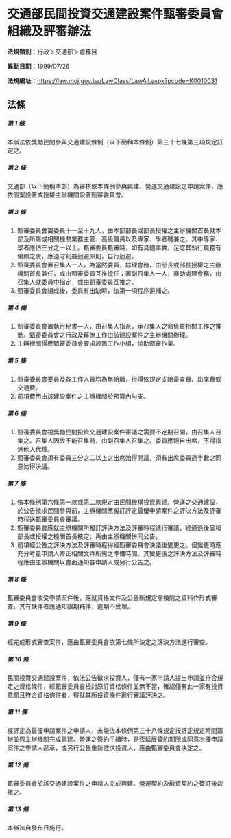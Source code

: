 # 交通部民間投資交通建設案件甄審委員會組織及評審辦法

**法規類別**：行政＞交通部＞處務目

**異動日期**：1999/07/26  

**法規網址**：https://law.moj.gov.tw/LawClass/LawAll.aspx?pcode=K0010031





## 法條
##### 第 1 條
本辦法依獎勵民間參與交通建設條例（以下簡稱本條例）第三十七條第三項規定訂定之。

##### 第 2 條
交通部（以下簡稱本部）為審核依本條例參與興建、營運交通建設之申請案件，應依個案設置或授權主辦機關設置甄審委員會。

##### 第 3 條
1. 甄審委員會置委員十一至十九人，由本部部長或部長授權之主辦機關首長就本部及所屬或相關機關業務主管、高級職員以及專家、學者聘兼之。其中專家、學者應佔三分之一以上。甄審委員甄審時，如有具體事實，足認其執行職務有偏頗之虞，應遵守利益迴避原則，自行迴避。
1. 甄審委員會置召集人一人，為當然委員，綜理會務，由部長或部長授權之主辦機關首長兼任，或由甄審委員互推擔任；置副召集人一人，襄助處理會務，由召集人就委員中指定，或由甄審委員互推之。
1. 甄審委員會組成後，委員有出缺時，依第一項程序遴補之。

##### 第 4 條
1. 甄審委員會置執行秘書一人，由召集人指派，承召集人之命負責相關工作之推動。甄審委員會之行政及幕僚工作由該建設案件之主辦機關辦理。
1. 主辦機關得應甄審委員會要求設置工作小組，協助甄審作業。

##### 第 5 條
1. 甄審委員會委員及各工作人員均為無給職，但得依規定支給審查費、出席費或交通費。
1. 前項費用由該建設案件之主辦機關於預算內勻支。

##### 第 6 條
1. 甄審委員會視獎勵民間投資交通建設案件審議之需要不定期召開，由召集人召集之。召集人因故不能召集時，由副召集人召集之。委員應親自出席，不得指派他人代理。
1. 甄審委員會須有委員三分之二以上之出席始得開議，須有出席委員過半數之同意始得決議。

##### 第 7 條
1. 依本條例第六條第一款或第二款規定由民間機構投資興建、營運之交通建設，於公告徵求民間參與前，主辦機關應擬訂評定最優申請案件之評決方法及評審時程送甄審委員會審議。
1. 甄審委員會應就主辦機關所擬訂評決方法及評審時程進行審議，經通過後呈報部長或授權之機關首長核定，再由主辦機關併同公告。
1. 前項經公告之評決方法及評審時程得經甄審委員會決議後變更之。但變更時應充分考量申請人修正相關文件所需之準備時間。其變更後之評決方法及評審時程應由主辦機關以書面通知各申請人或另行公告之。

##### 第 8 條
甄審委員會收受申請案件後，應就資格文件及公告所規定需檢附之資料作形式審查，其有缺件者應通知限期補件，逾期不受理。

##### 第 9 條
經完成形式審查案件，應由甄審委員會依第七條所決定之評決方法進行審查。

##### 第 10 條
民間投資交通建設案件，依法公告徵求投資人，僅有一家申請人提出申請並符合規定之資格條件，經甄審委員會檢討原訂資格條件並無不當，確認僅有此一家有投資意願且符合資格條件者，得就其所投資條件進行審議評決之。

##### 第 11 條
經評定為最優申請案件之申請人，未能依本條例第三十八條規定按評定規定時間籌辦並與主辦機關完成興建、營運之簽約手續時，是否延展簽約期限或同意次優申請案件之申請人遞承，或另行公告重新徵求投資人，應由甄審委員會決定之。

##### 第 12 條
甄審委員會於該交通建設案件之申請人完成興建、營運契約及融資契約之簽訂後裁撤之。

##### 第 13 條
本辦法自發布日施行。


